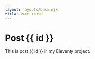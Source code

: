 ```yaml
---
layout: layouts/base.njk
title: Post 14358
---
```


# Post {{ id }}

This is post {{ id }} in my Eleventy project.
